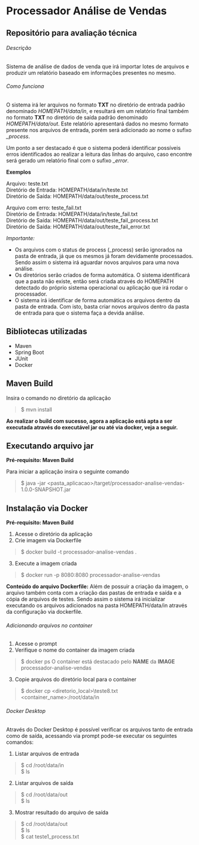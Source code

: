 # Processador Análise de Vendas
## Repositório para avaliação técnica

###### Descrição
Sistema de análise de dados de venda que irá importar lotes de arquivos e produzir um relatório baseado em informações presentes no mesmo.

###### Como funciona
O sistema irá ler arquivos no formato **TXT** no diretório de entrada padrão denominado *HOMEPATH/data/in*, e resultará em um relatório final também no formato **TXT** no diretório de saída padrão denominado *HOMEPATH/data/out*. Este relatório apresentará dados no mesmo formato presente nos arquivos de entrada, porém será adicionado ao nome o sufixo *_process*.</br>

Um ponto a ser destacado é que o sistema poderá identificar possíveis erros identificados ao realizar a leitura das linhas do arquivo, caso encontre será gerado um relatório final com o sufixo *_error*.</br>

**Exemplos**

Arquivo: teste.txt</br>
Diretório de Entrada: HOMEPATH/data/in/teste.txt</br>
Diretório de Saída: HOMEPATH/data/out/teste_process.txt</br>

Arquivo com erro: teste_fail.txt</br>
Diretório de Entrada: HOMEPATH/data/in/teste_fail.txt</br>
Diretório de Saída: HOMEPATH/data/out/teste_fail_process.txt</br>
Diretório de Saída: HOMEPATH/data/out/teste_fail_error.txt</br>

*Importante:*

- Os arquivos com o status de process (_process) serão ignorados na pasta de entrada, já que os mesmos já foram devidamente processados. Sendo assim o sistema irá aguardar novos arquivos para uma nova análise.
- Os diretórios serão criados de forma automática. O sistema identificará que a pasta não existe, então será criada através do HOMEPATH detectado do próprio sistema operacional ou aplicação que irá rodar o processador.
- O sistema irá identificar de forma automática os arquivos dentro da pasta de entrada. Com isto, basta criar novos arquivos dentro da pasta de entrada para que o sistema faça a devida análise.

## Bibliotecas utilizadas
- Maven
- Spring Boot
- JUnit
- Docker

## Maven Build

Insira o comando no diretório da aplicação

>$ mvn install

**Ao realizar o build com sucesso, agora a aplicação está apta a ser executada através do executável jar ou até via docker, veja a seguir.**

## Executando arquivo jar

**Pré-requisito: Maven Build**

Para iniciar a aplicação insira o seguinte comando

>$ java -jar <pasta_aplicacao>/target/processador-analise-vendas-1.0.0-SNAPSHOT.jar

## Instalação via Docker

**Pré-requisito: Maven Build** 

1. Acesse o diretório da aplicação
2. Crie imagem via Dockerfile
>$ docker build -t processador-analise-vendas .
3. Execute a imagem criada
>$ docker run -p 8080:8080 processador-analise-vendas

**Conteúdo do arquivo Dockerfile:** Além de possuir a criação da imagem, o arquivo também conta com a criação das pastas de entrada e saída e a cópia de arquivos de testes. Sendo assim o sistema irá inicializar executando os arquivos adicionados na pasta HOMEPATH/data/in através da configuração via dockerfile.

###### Adicionando arquivos no container
1. Acesse o prompt
2. Verifique o nome do container da imagem criada
>$ docker ps
O container está destacado pelo **NAME** da **IMAGE** processador-analise-vendas
3. Copie arquivos do diretório local para o container
>$ docker cp <diretorio_local>\teste8.txt <container_name>:/root/data/in

###### Docker Desktop
Através do Docker Desktop é possível verificar os arquivos tanto de entrada como de saída, acessando via prompt pode-se executar os seguintes comandos:

1. Listar arquivos de entrada
>$ cd /root/data/in</br>
>$ ls</br>

2. Listar arquivos de saída
>$ cd /root/data/out</br>
>$ ls</br>

3. Mostrar resultado do arquivo de saída
>$ cd /root/data/out</br>
>$ ls</br>
>$ cat teste1_process.txt</br>
